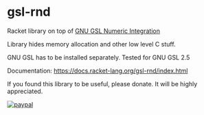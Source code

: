 # gsl-rnd
Racket library on top of [GNU GSL Numeric Integration](https://www.gnu.org/software/gsl/doc/html/rnd.html)

Library hides memory allocation and other low level C stuff.

GNU GSL has to be installed separately. Tested for GNU GSL 2.5

Documentation: https://docs.racket-lang.org/gsl-rnd/index.html

If you found this library to be useful, please donate.
It will be highly appreciated.

[![paypal](https://www.paypalobjects.com/en_US/i/btn/btn_donateCC_LG.gif)](https://www.paypal.me/petterpripp)




